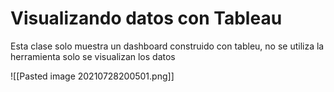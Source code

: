 # Visualizando datos con Tableau

Esta clase solo muestra un dashboard construido con tableu, no se utiliza la herramienta solo se visualizan los datos

![[Pasted image 20210728200501.png]]